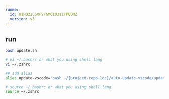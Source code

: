 ```yaml
---
runme:
  id: 01HQ22CGXF9FGM010311TPQQMZ
  version: v3
---
```


## run

```sh {"id":"01HQ22CGXF9FGM0103116JBK6D"}
bash update.sh
```

```sh {"id":"01HQ22DARW1TJ3M58SWNKV8GTN"}
# vi ~/.bashrc or what you using shell lang 
vi ~/.zshrc 
```

```sh {"id":"01HQ22J3N5R79ZSJV24E0YATHQ"}
## add alias
alias update-vscode="bash ~/{project-repo-loc}/auto-update-vscode/update.sh"
```

```sh {"id":"01HQ22K17TH8PWNP9VDW44CFXD"}
# source ~/.bashrc or what you using shell lang 
source ~/.zshrc
```